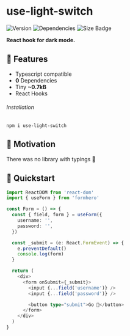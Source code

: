 # use-light-switch

![Version](https://badgen.net/npm/v/use-light-switch)
![Dependencies](https://badgen.net/david/dep/cupcakearmy/use-light-switch)
![Size Badge](https://badgen.net/bundlephobia/minzip/use-light-switch)

**React hook for dark mode.**

## 🌈 Features

- Typescript compatible
- **0** Dependencies
- Tiny **~0.7kB**
- React Hooks

###### Installation

```
npm i use-light-switch
```

## 🤔 Motivation

There was no library with typings 🤕

## 🚀 Quickstart

```typescript
import ReactDOM from 'react-dom'
import { useForm } from 'formhero'

const Form = () => {
  const { field, form } = useForm({
    username: '',
    password: '',
  })

  const _submit = (e: React.FormEvent) => {
    e.preventDefault()
    console.log(form)
  }

  return (
    <div>
      <form onSubmit={_submit}>
        <input {...field('username')} />
        <input {...field('password')} />

        <button type="submit">Go 🚀</button>
      </form>
    </div>
  )
}
```
